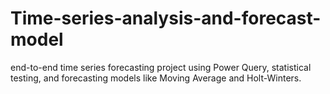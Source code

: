 # Time-series-analysis-and-forecast-model
end-to-end time series forecasting project using Power Query, statistical testing, and forecasting models like Moving Average and Holt-Winters. 
